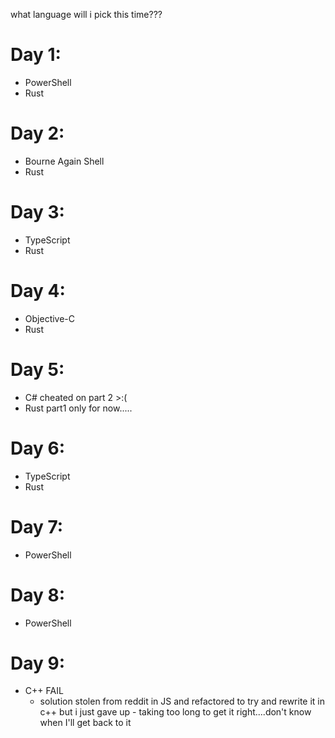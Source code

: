 what language will i pick this time???

# Day 1:
* PowerShell
* Rust

# Day 2:
* Bourne Again Shell
* Rust

# Day 3:
* TypeScript
* Rust

# Day 4:
* Objective-C
* Rust

# Day 5:
* C# cheated on part 2 >:(
* Rust part1 only for now.....

# Day 6:
* TypeScript
* Rust

# Day 7: 
* PowerShell

# Day 8:
* PowerShell

# Day 9:
* C++ FAIL
    - solution stolen from reddit in JS and refactored to try and
    rewrite it in c++ but i just gave up - taking too long to get it right....don't know when I'll get back to it
